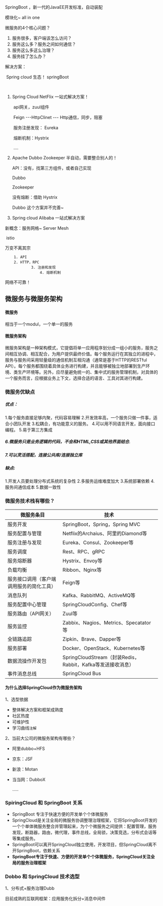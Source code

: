 SpringBoot ，新一代的JavaEE开发标准，自动装配

模块化~ all in one



微服务的4个核心问题？

1. 服务很多，客户端该怎么访问？
2. 服务这么多？服务之间如何通信？
3. 服务这么多这么治理？
4. 服务挂了怎么办？



解决方案：

​		Spring cloud 生态！ springBoot

​		

  1. Spring Cloud NetFlix	一站式解决方案！

     ​	api网关，zuul组件

     ​	Feign ---HttpClinet --- Http通信，同步，阻塞
     
     ​	服务注册发现： Eureka
     
     ​	熔断机制：Hystrix
     
     ​	....
     
     

2. Apache Dubbo Zookeeper	半自动，需要整合别人的！

   API：没有，找第三方组件，或者自己实现

   Dubbo

   Zookeeper

   没有熔断：借助 Hystrix

   

   Dubbo 这个方案并不完善~



3. Spring cloud Alibaba	一站式解决方案



新概念：服务网格~ Server Mesh

​		istio

万变不离其宗

		1. API
  		2. HTTP，RPC
        		3. 注册和发现
            		4. 熔断机制



网络不可靠！





## 微服务与微服务架构

#### 微服务

相当于一个modul，一个单一的服务



#### 微服务架构

微服务架构是一种架构模式，它提倡将单一应用程序划分成一组小的服务，服务之间相互协调、相互配合，为用户提供最终价值。每个服务运行在其独立的进程中，服务与服务间采用轻量级的通信机制互相沟通（通常是基于HTTP的RESTful API）。每个服务都围绕着具体业务进行构建，并且能够被独立地部署到生产环境、类生产环境等。另外，应尽量避免统一的、集中式的服务管理机制，对具体的一个服务而言，应根据业务上下文，选择合适的语言、工具对其进行构建。



### 微服务优缺点

##### 优点：

1.每个服务直接足够内聚，代码容易理解
2.开发效率高，一个服务只做一件事，适合小团队开发
3.松耦合，有功能意义的服务。
4.可以用不同语言开发，面向接口编程。
5.易于第三方集成

##### 6.微服务只是业务逻辑的代码，不会和HTML,CSS或其他界面结合.

##### 7.可以灵活搭配，连接公共库/连接独立库

##### 缺点:

1.开发人员要处理分布式系统的复杂性
2.多服务运维难度加大
3.系统部署依赖
4.服务间通信成本
5.数据一致性



### 微服务技术栈有哪些？

| 微服务条目                               | 技术                                                        |
| ---------------------------------------- | ----------------------------------------------------------- |
| 服务开发                                 | SpringBoot，Spring，Spring MVC                              |
| 服务配置与管理                           | Netflix的Archaius、阿里的Diamond等                          |
| 服务注册与发现                           | Eureka、Consul、Zookeeper等                                 |
| 服务调度                                 | Rest、RPC、gRPC                                             |
| 服务熔断器                               | Hystrix、Envoy等                                            |
| 负载均衡                                 | Ribbon、Nginx等                                             |
| 服务接口调用（客户端调用服务的简化工具） | Feign等                                                     |
| 消息队列                                 | Kafka、RabbitMQ、ActiveMQ等                                 |
| 服务配置中心管理                         | SpringCloudConfig、Chef等                                   |
| 服务路由（API网关）                      | Zuul等                                                      |
| 服务监控                                 | Zabbix、Nagios、Metrics、Specatator等                       |
| 全链路追踪                               | Zipkin、Brave、Dapper等                                     |
| 服务部署                                 | Docker、OpenStack、Kubernetes等                             |
| 数据流操作开发包                         | SpringCloudStream（封装Redis，Rabbit，Kafka等发送接收消息） |
| 事件消息总线                             | SpringCloud Bus                                             |





#### 为什么选择SpringCloud作为微服务架构

1、选型依据

- 整体解决方案和框架成熟度
- 社区热度
- 可维护性
- 学习曲线`注解`

2、当前大公司的微服务架构有哪些？

- 阿里dubbo+HFS

- 京东：JSF

- 新浪：Motan

- 当当网：DubboX

  .....









### SpiringCloud 和 SpringBoot 关系

- SpringBoot 专注于快速方便的开发单个个体微服务
- SpringCloud是关注全局的微服务协调整理治理框架，它将SpringBoot开发的一个个单体微服务整合并管理起来，为个个微服务之间提供：配置管理，服务发现，断路器，路由，微代理，事件总线，全局锁，决策竞选，分布式会话等等集成服务。
- SpringBoot可以离开SpringCloud独立使用，开发项目，但SpringCloud离不开SpringBoot，依赖关系
- **SpringBoot专注于快速、方便的开发单个个体微服务，SpringCloud关注全局的服务治理框架**



### Dobbo 和 SpringCloud 技术选型

1、分布式+服务治理Dubb

目前成熟的互联网框架：应用服务化拆分+消息中间件

















